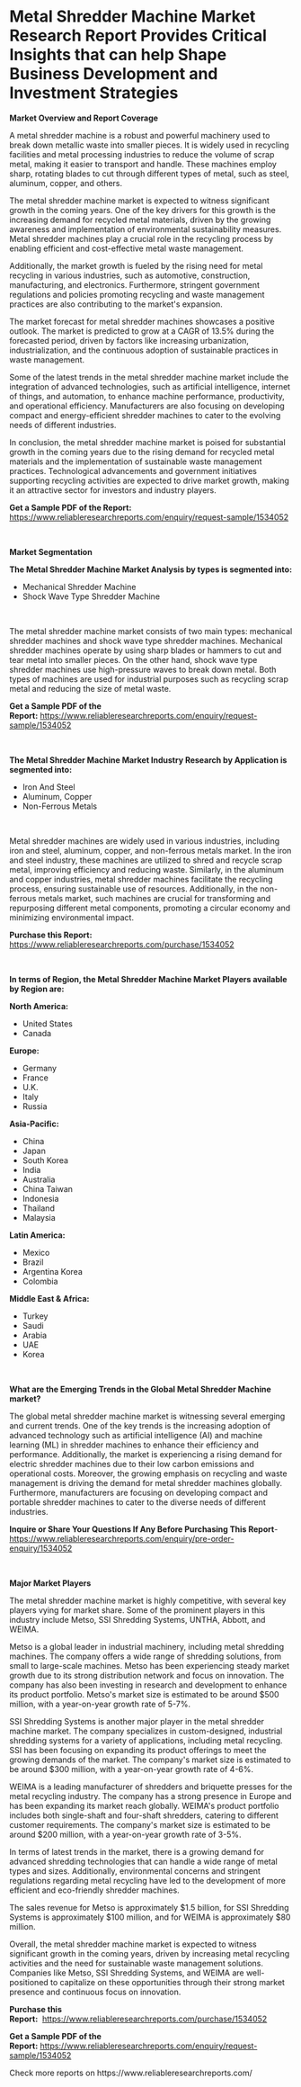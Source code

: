 <p><h1>Metal Shredder Machine Market Research Report Provides Critical Insights that can help Shape Business Development and Investment Strategies</h1></p><p><strong>Market Overview and Report Coverage</strong></p>
<p><p>A metal shredder machine is a robust and powerful machinery used to break down metallic waste into smaller pieces. It is widely used in recycling facilities and metal processing industries to reduce the volume of scrap metal, making it easier to transport and handle. These machines employ sharp, rotating blades to cut through different types of metal, such as steel, aluminum, copper, and others.</p><p>The metal shredder machine market is expected to witness significant growth in the coming years. One of the key drivers for this growth is the increasing demand for recycled metal materials, driven by the growing awareness and implementation of environmental sustainability measures. Metal shredder machines play a crucial role in the recycling process by enabling efficient and cost-effective metal waste management.</p><p>Additionally, the market growth is fueled by the rising need for metal recycling in various industries, such as automotive, construction, manufacturing, and electronics. Furthermore, stringent government regulations and policies promoting recycling and waste management practices are also contributing to the market's expansion.</p><p>The market forecast for metal shredder machines showcases a positive outlook. The market is predicted to grow at a CAGR of 13.5% during the forecasted period, driven by factors like increasing urbanization, industrialization, and the continuous adoption of sustainable practices in waste management. </p><p>Some of the latest trends in the metal shredder machine market include the integration of advanced technologies, such as artificial intelligence, internet of things, and automation, to enhance machine performance, productivity, and operational efficiency. Manufacturers are also focusing on developing compact and energy-efficient shredder machines to cater to the evolving needs of different industries.</p><p>In conclusion, the metal shredder machine market is poised for substantial growth in the coming years due to the rising demand for recycled metal materials and the implementation of sustainable waste management practices. Technological advancements and government initiatives supporting recycling activities are expected to drive market growth, making it an attractive sector for investors and industry players.</p></p>
<p><strong>Get a Sample PDF of the Report:</strong> <a href="https://www.reliableresearchreports.com/enquiry/request-sample/1534052">https://www.reliableresearchreports.com/enquiry/request-sample/1534052</a></p>
<p>&nbsp;</p>
<p><strong>Market Segmentation</strong></p>
<p><strong>The Metal Shredder Machine Market Analysis by types is segmented into:</strong></p>
<p><ul><li>Mechanical Shredder Machine</li><li>Shock Wave Type Shredder Machine</li></ul></p>
<p>&nbsp;</p>
<p><p>The metal shredder machine market consists of two main types: mechanical shredder machines and shock wave type shredder machines. Mechanical shredder machines operate by using sharp blades or hammers to cut and tear metal into smaller pieces. On the other hand, shock wave type shredder machines use high-pressure waves to break down metal. Both types of machines are used for industrial purposes such as recycling scrap metal and reducing the size of metal waste.</p></p>
<p><strong>Get a Sample PDF of the Report:</strong>&nbsp;<a href="https://www.reliableresearchreports.com/enquiry/request-sample/1534052">https://www.reliableresearchreports.com/enquiry/request-sample/1534052</a></p>
<p>&nbsp;</p>
<p><strong>The Metal Shredder Machine Market Industry Research by Application is segmented into:</strong></p>
<p><ul><li>Iron And Steel</li><li>Aluminum, Copper</li><li>Non-Ferrous Metals</li></ul></p>
<p>&nbsp;</p>
<p><p>Metal shredder machines are widely used in various industries, including iron and steel, aluminum, copper, and non-ferrous metals market. In the iron and steel industry, these machines are utilized to shred and recycle scrap metal, improving efficiency and reducing waste. Similarly, in the aluminum and copper industries, metal shredder machines facilitate the recycling process, ensuring sustainable use of resources. Additionally, in the non-ferrous metals market, such machines are crucial for transforming and repurposing different metal components, promoting a circular economy and minimizing environmental impact.</p></p>
<p><strong>Purchase this Report:</strong>&nbsp; <a href="https://www.reliableresearchreports.com/purchase/1534052">https://www.reliableresearchreports.com/purchase/1534052</a></p>
<p>&nbsp;</p>
<p><strong>In terms of Region, the Metal Shredder Machine Market Players available by Region are:</strong></p>
<p>
    <p> <strong> North America: </strong>
        <ul>
            <li>United States</li>
            <li>Canada</li>
        </ul>
        </p> 
    <p> <strong> Europe: </strong>
        <ul>
            <li>Germany</li>
            <li>France</li>
            <li>U.K.</li>
            <li>Italy</li>
            <li>Russia</li>
        </ul>
        </p> 
    <p> <strong> Asia-Pacific: </strong>
        <ul>
            <li>China</li>
            <li>Japan</li>
            <li>South Korea</li>
            <li>India</li>
            <li>Australia</li>
            <li>China Taiwan</li>
            <li>Indonesia</li>
            <li>Thailand</li>
            <li>Malaysia</li>
        </ul>
        </p> 
    <p> <strong> Latin America: </strong>
        <ul>
            <li>Mexico</li>
            <li>Brazil</li>
            <li>Argentina Korea</li>
            <li>Colombia</li>
        </ul>
        </p> 
    <p> <strong> Middle East & Africa: </strong>
        <ul>
            <li>Turkey</li>
            <li>Saudi</li>
            <li>Arabia</li>
            <li>UAE</li>
            <li>Korea</li>
        </ul>
    </p>
    </p>
<p>&nbsp;</p>
<p><strong>What are the Emerging Trends in the Global Metal Shredder Machine market?</strong></p>
<p><p>The global metal shredder machine market is witnessing several emerging and current trends. One of the key trends is the increasing adoption of advanced technology such as artificial intelligence (AI) and machine learning (ML) in shredder machines to enhance their efficiency and performance. Additionally, the market is experiencing a rising demand for electric shredder machines due to their low carbon emissions and operational costs. Moreover, the growing emphasis on recycling and waste management is driving the demand for metal shredder machines globally. Furthermore, manufacturers are focusing on developing compact and portable shredder machines to cater to the diverse needs of different industries.</p></p>
<p><strong>Inquire or Share Your Questions If Any Before Purchasing This Report</strong>- <a href="https://www.reliableresearchreports.com/enquiry/pre-order-enquiry/1534052">https://www.reliableresearchreports.com/enquiry/pre-order-enquiry/1534052</a></p>
<p>&nbsp;</p>
<p><strong>Major Market Players</strong></p>
<p><p>The metal shredder machine market is highly competitive, with several key players vying for market share. Some of the prominent players in this industry include Metso, SSI Shredding Systems, UNTHA, Abbott, and WEIMA.</p><p>Metso is a global leader in industrial machinery, including metal shredding machines. The company offers a wide range of shredding solutions, from small to large-scale machines. Metso has been experiencing steady market growth due to its strong distribution network and focus on innovation. The company has also been investing in research and development to enhance its product portfolio. Metso's market size is estimated to be around $500 million, with a year-on-year growth rate of 5-7%.</p><p>SSI Shredding Systems is another major player in the metal shredder machine market. The company specializes in custom-designed, industrial shredding systems for a variety of applications, including metal recycling. SSI has been focusing on expanding its product offerings to meet the growing demands of the market. The company's market size is estimated to be around $300 million, with a year-on-year growth rate of 4-6%.</p><p>WEIMA is a leading manufacturer of shredders and briquette presses for the metal recycling industry. The company has a strong presence in Europe and has been expanding its market reach globally. WEIMA's product portfolio includes both single-shaft and four-shaft shredders, catering to different customer requirements. The company's market size is estimated to be around $200 million, with a year-on-year growth rate of 3-5%.</p><p>In terms of latest trends in the market, there is a growing demand for advanced shredding technologies that can handle a wide range of metal types and sizes. Additionally, environmental concerns and stringent regulations regarding metal recycling have led to the development of more efficient and eco-friendly shredder machines.</p><p>The sales revenue for Metso is approximately $1.5 billion, for SSI Shredding Systems is approximately $100 million, and for WEIMA is approximately $80 million.</p><p>Overall, the metal shredder machine market is expected to witness significant growth in the coming years, driven by increasing metal recycling activities and the need for sustainable waste management solutions. Companies like Metso, SSI Shredding Systems, and WEIMA are well-positioned to capitalize on these opportunities through their strong market presence and continuous focus on innovation.</p></p>
<p><strong>Purchase this Report:</strong>&nbsp;&nbsp;<a href="https://www.reliableresearchreports.com/purchase/1534052">https://www.reliableresearchreports.com/purchase/1534052</a></p>
<p></p>
<p><strong>Get a Sample PDF of the Report:</strong>&nbsp;<a href="https://www.reliableresearchreports.com/enquiry/request-sample/1534052">https://www.reliableresearchreports.com/enquiry/request-sample/1534052</a></p>
<p>Check more reports on https://www.reliableresearchreports.com/</p>